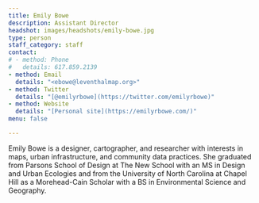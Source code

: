 ```yaml
---
title: Emily Bowe
description: Assistant Director
headshot: images/headshots/emily-bowe.jpg
type: person
staff_category: staff
contact:
# - method: Phone
#   details: 617.859.2139
- method: Email
  details: "<ebowe@leventhalmap.org>"
- method: Twitter
  details: "[@emilyrbowe](https://twitter.com/emilyrbowe)"
- method: Website
  details: "[Personal site](https://emilyrbowe.com/)"
menu: false

---
```

Emily Bowe is a designer, cartographer, and researcher with interests in maps, urban infrastructure, and community data practices. She graduated from Parsons School of Design at The New School with an MS in Design and Urban Ecologies and from the University of North Carolina at Chapel Hill as a Morehead-Cain Scholar with a BS in Environmental Science and Geography. 
